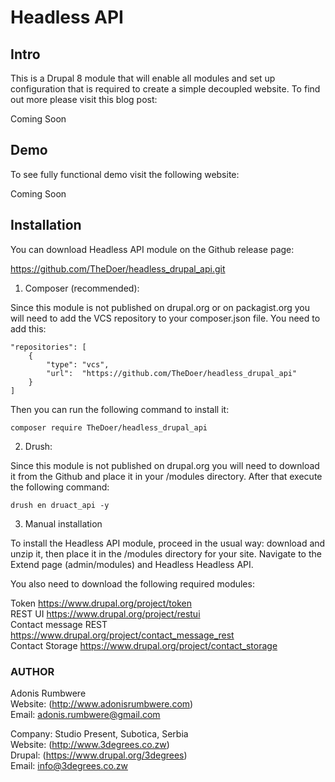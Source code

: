 # Headless API

## Intro

This is a Drupal 8 module that will enable all modules and set up configuration
that is required to create a simple decoupled website. To find out more please 
visit this blog post:

Coming Soon

## Demo

To see fully functional demo visit the following website:

Coming Soon

## Installation

You can download Headless API module on the Github release page:

https://github.com/TheDoer/headless_drupal_api.git

1. Composer (recommended):

Since this module is not published on drupal.org or on packagist.org you will
need to add the VCS repository to your composer.json file. You need to add this:

```
"repositories": [  
    {
        "type": "vcs",
        "url":  "https://github.com/TheDoer/headless_drupal_api"  
    }  
]
```

Then you can run the following command to install it:

```
composer require TheDoer/headless_drupal_api
```

2. Drush:

Since this module is not published on drupal.org you will need to download it 
from the Github and place it in your /modules directory. After that execute the 
following command:

```
drush en druact_api -y
```

3. Manual installation

To install the Headless API module, proceed in the usual way: download and unzip 
it, then place it in the /modules directory for your site. Navigate to the 
Extend page (admin/modules) and Headless Headless API.

You also need to download the following required modules:

Token https://www.drupal.org/project/token  
REST UI https://www.drupal.org/project/restui  
Contact message REST https://www.drupal.org/project/contact_message_rest  
Contact Storage https://www.drupal.org/project/contact_storage  

### AUTHOR

Adonis Rumbwere  
Website: (http://www.adonisrumbwere.com)   
Email: adonis.rumbwere@gmail.com  

Company: Studio Present, Subotica, Serbia  
Website: (http://www.3degrees.co.zw)  
Drupal: (https://www.drupal.org/3degrees)      
Email: info@3degrees.co.zw
